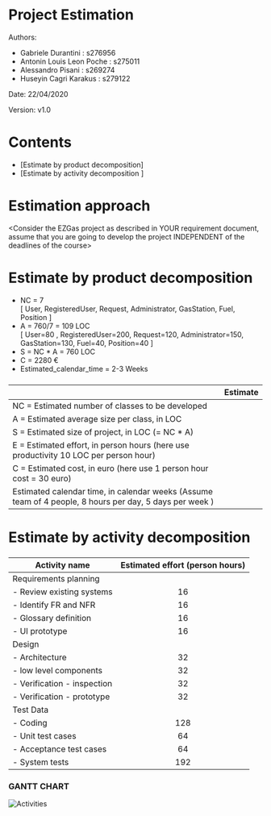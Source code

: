 # Project Estimation  

Authors: 
- Gabriele Durantini : s276956
- Antonin Louis Leon Poche : s275011
- Alessandro Pisani : s269274
- Huseyin Cagri Karakus : s279122

Date: 22/04/2020  

Version: v1.0

# Contents



- [Estimate by product decomposition]
- [Estimate by activity decomposition ]



# Estimation approach

<Consider the EZGas  project as described in YOUR requirement document, assume that you are going to develop the project INDEPENDENT of the deadlines of the course>

# Estimate by product decomposition

- NC =  7  
[ User, RegisteredUser, Request, Administrator, GasStation, Fuel, Position ]  
- A =  760/7 = 109 LOC  
[ User=80 , RegisteredUser=200, Request=120, Administrator=150, GasStation=130, Fuel=40, Position=40 ]
- S = NC * A = 760 LOC
- C = 2280 €
- Estimated_calendar_time = 2-3 Weeks

### 

|             | Estimate                        |             
| ----------- | ------------------------------- |  
| NC =  Estimated number of classes to be developed   |                             |             
|  A = Estimated average size per class, in LOC       |                            | 
| S = Estimated size of project, in LOC (= NC * A) | |
| E = Estimated effort, in person hours (here use productivity 10 LOC per person hour)  |                                      |   
| C = Estimated cost, in euro (here use 1 person hour cost = 30 euro) | | 
| Estimated calendar time, in calendar weeks (Assume team of 4 people, 8 hours per day, 5 days per week ) |                    |               


# Estimate by activity decomposition


### 

|         Activity name    | Estimated effort (person hours)   |             
| ----------- |:-------------------------------:| 
| Requirements planning | |
| - Review existing systems| 16 |
| - Identify FR and NFR | 16 |
| - Glossary definition | 16 |
| - UI prototype | 16 |
| Design | |
| - Architecture | 32 |
| - low level components | 32 |
| - Verification - inspection | 32 |
| - Verification - prototype | 32 |
| Test Data | |
| - Coding | 128 |
| - Unit test cases | 64 |
| - Acceptance test cases | 64 |
| - System tests | 192 |
 
### GANTT CHART
![Activities](GUI/Gantt_Chart.JPG) 

